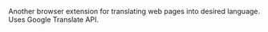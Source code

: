 Another browser extension for translating web pages into desired language. Uses Google Translate API.